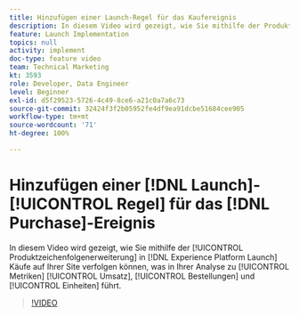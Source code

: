 ```yaml
---
title: Hinzufügen einer Launch-Regel für das Kaufereignis
description: In diesem Video wird gezeigt, wie Sie mithilfe der Produktzeichenfolgenerweiterung in Launch Käufe auf Ihrer Site verfolgen können, was in Ihrer Analyse zu Metriken Umsatz, Bestellungen und Einheiten führt.
feature: Launch Implementation
topics: null
activity: implement
doc-type: feature video
team: Technical Marketing
kt: 3593
role: Developer, Data Engineer
level: Beginner
exl-id: d5f29523-5726-4c49-8ce6-a21c0a7a6c73
source-git-commit: 32424f3f2b05952fe4df9ea91dcbe51684cee905
workflow-type: tm+mt
source-wordcount: '71'
ht-degree: 100%

---
```


# Hinzufügen einer [!DNL Launch]-[!UICONTROL Regel] für das [!DNL Purchase]-Ereignis

In diesem Video wird gezeigt, wie Sie mithilfe der [!UICONTROL Produktzeichenfolgenerweiterung] in [!DNL Experience Platform Launch] Käufe auf Ihrer Site verfolgen können, was in Ihrer Analyse zu [!UICONTROL Metriken] [!UICONTROL Umsatz], [!UICONTROL Bestellungen] und [!UICONTROL Einheiten] führt.

>[!VIDEO](https://video.tv.adobe.com/v/28766/?quality=12)
